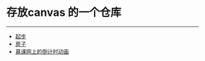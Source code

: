﻿# 存放canvas 的一个仓库 
<hr>

* [起步 ](https://catsuger.github.io/canvas/canvas-0/start.html)
* [房子 ](https://catsuger.github.io/canvas/canvas-0/house.html)
* [慕课网上的倒计时动画 ](https://catsuger.github.io/canvas/canvas-1/time.html)